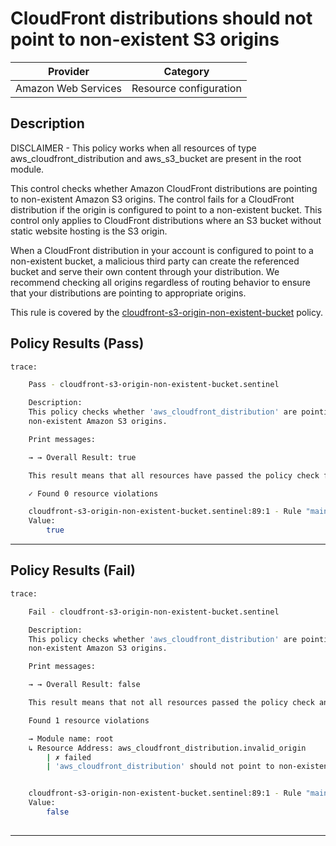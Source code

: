 # CloudFront distributions should not point to non-existent S3 origins

| Provider            |         Category       |
|---------------------| -----------------------|
| Amazon Web Services | Resource configuration |

## Description

DISCLAIMER - This policy works when all resources of type aws_cloudfront_distribution and aws_s3_bucket are present in the root module.

This control checks whether Amazon CloudFront distributions are pointing to non-existent Amazon S3 origins. The control fails for a CloudFront distribution if the origin is configured to point to a non-existent bucket. This control only applies to CloudFront distributions where an S3 bucket without static website hosting is the S3 origin.

When a CloudFront distribution in your account is configured to point to a non-existent bucket, a malicious third party can create the referenced bucket and serve their own content through your distribution. We recommend checking all origins regardless of routing behavior to ensure that your distributions are pointing to appropriate origins.

This rule is covered by the [cloudfront-s3-origin-non-existent-bucket](../../policies/cloudfront/cloudfront-s3-origin-non-existent-bucket.sentinel) policy.

## Policy Results (Pass)
```bash
trace:

    Pass - cloudfront-s3-origin-non-existent-bucket.sentinel

    Description:
    This policy checks whether 'aws_cloudfront_distribution' are pointing to
    non-existent Amazon S3 origins.

    Print messages:

    → → Overall Result: true

    This result means that all resources have passed the policy check for the policy cloudfront-s3-origin-non-existent-bucket.

    ✓ Found 0 resource violations

    cloudfront-s3-origin-non-existent-bucket.sentinel:89:1 - Rule "main"
    Value:
        true

```

---

## Policy Results (Fail)
```bash
trace:

    Fail - cloudfront-s3-origin-non-existent-bucket.sentinel

    Description:
    This policy checks whether 'aws_cloudfront_distribution' are pointing to
    non-existent Amazon S3 origins.

    Print messages:

    → → Overall Result: false

    This result means that not all resources passed the policy check and the protected behavior is not allowed for the policy cloudfront-s3-origin-non-existent-bucket.

    Found 1 resource violations

    → Module name: root
    ↳ Resource Address: aws_cloudfront_distribution.invalid_origin
        | ✗ failed
        | 'aws_cloudfront_distribution' should not point to non-existent Amazon S3 origins. Refer to https://docs.aws.amazon.com/securityhub/latest/userguide/cloudfront-controls.html#cloudfront-12 for more details.


    cloudfront-s3-origin-non-existent-bucket.sentinel:89:1 - Rule "main"
    Value:
        false
        
```
---